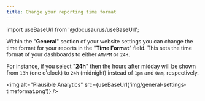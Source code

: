 ```yaml
---
title: Change your reporting time format
---
```


import useBaseUrl from '@docusaurus/useBaseUrl';

Within the "**General**" section of your website settings you can change the time format for your reports in the "**Time Format**" field. This sets the time format of your dashboards to either `AM/PM` or `24H`. 

For instance, if you select "**24h**" then the hours after midday will be shown from `13h` (one o'clock) to `24h` (midnight) instead of `1pm` and `0am`, respectively.

<img alt="Plausible Analytics" src={useBaseUrl('img/general-settings-timeformat.png')} />
